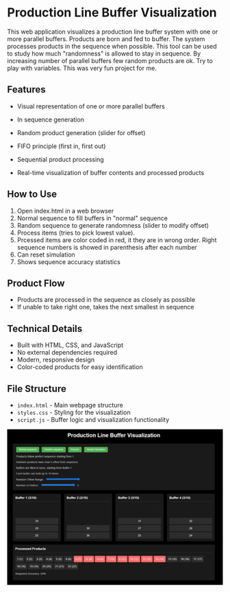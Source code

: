 # Production Line Buffer Visualization

This web application visualizes a production line buffer system with one or more parallel buffers. Products are born and fed to buffer. The system processes products in the sequence when possible. This tool can be used to study how much "randomness" is allowed to stay in sequence. By increasing number of parallel buffers few random products are ok. Try to play with variables. This was very fun project for me.

## Features

- Visual representation of one or more parallel buffers
- In sequence generation
- Random product generation (slider for offset)
- FIFO principle (first in, first out)

- Sequential product processing
- Real-time visualization of buffer contents and processed products

## How to Use

1. Open index.html in a web browser
2. Normal sequence to fill buffers in "normal" sequence
3. Random sequence to generate randomness (slider to modify offset)
4. Process items (tries to pick lowest value).
5. Prcessed items are color coded in red, it they are in wrong order. Right sequence numbers is showed in parenthesis after each number
6. Can reset simulation
7. Shows sequence accuracy statistics

## Product Flow

- Products are processed in the sequence as closely as possible
- If unable to take right one, takes the next smallest in sequence

## Technical Details

- Built with HTML, CSS, and JavaScript
- No external dependencies required
- Modern, responsive design
- Color-coded products for easy identification

## File Structure

- `index.html` - Main webpage structure
- `styles.css` - Styling for the visualization
- `script.js` - Buffer logic and visualization functionality

  
![Prodsequence screenshot](screenshot.jpg)
